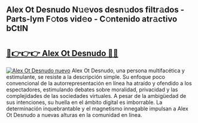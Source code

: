 ## Alex Ot Desnudo N𝚞𝚎vos desn𝚞dos filtr𝚊dos - Parts-lym F𝚘tos vid𝚎o - C𝚘ntenido atr𝚊ctivo bCtlN

# <h2><a href="http://mb6hd5.tromn.icu/?c=Alex+Ot+Desnudo">🔗👉👉👉 Alex Ot Desnudo 🔗🔗</a></h2>

[![Alex Ot Desnudo nuevo](https://i.imgur.com/pEAQMta.gif)](http://mb6hd5.tromn.icu/?c=Alex+Ot+Desnudo)
Alex Ot Desnudo, una persona multifacética y estimulante, se resiste a la descripción simple. Su enfoque poco convencional de la autorrepresentación en línea ha atraído y ofendido a los espectadores, estimulando debates sobre moralidad, privacidad y las complejidades de las sociedades virtuales. A pesar de la ambigüedad de sus intenciones, su huella en el ámbito digital es imborrable. La determinación inquebrantable y el magnetismo innegable impulsan a Alex Ot Desnudo a nuevas alturas en la comunidad en línea.
